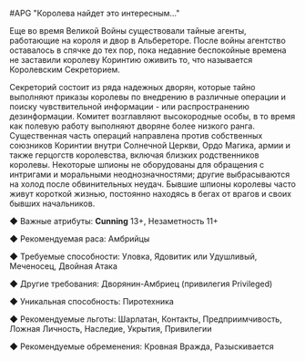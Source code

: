 #APG
"Королева найдет это интересным..." 

Еще во время Великой Войны существовали тайные агенты, работающие на короля и двор в Альбереторе. После войны агентство оставалось в спячке до тех пор, пока недавние беспокойные времена не заставили королеву Коринтию оживить то, что называется Королевским Секреторием. 

Секреторий состоит из ряда надежных дворян, которые тайно выполняют приказы королевы по внедрению в различные операции и поиску чувствительной информации - или распространению дезинформации. Комитет возглавляют высокородные особы, в то время как полевую работу выполняют дворяне более низкого ранга. Существенная часть операций направлена против собственных союзников Коринтии внутри Солнечной Церкви, Ордо Магика, армии и также герцогств королевства, включая близких родственников королевы. Некоторые шпионы не оборудованы для обращения с интригами и моральными неоднозначностями; другие выбрасываются на холод после обвинительных неудач. Бывшие шпионы королевы часто живут короткой жизнью, постоянно находясь в бегах от врагов и своих бывших начальников. 

◆ Важные атрибуты: **Cunning** 13+, Незаметность 11+ 

◆ Рекомендуемая раса: Амбрийцы 

◆ Требуемые способности: Уловка, Ядовитик или Удушливый, Меченосец, Двойная Атака 

◆ Другие требования: Дворянин-Амбриец (привилегия Privileged) 

◆ Уникальная способность: Пиротехника 

◆ Рекомендуемые льготы: Шарлатан, Контакты, Предприимчивость, Ложная Личность, Наследие, Укрытия, Привилегии 

◆ Рекомендуемые обременения: Кровная Вражда, Разыскивается 